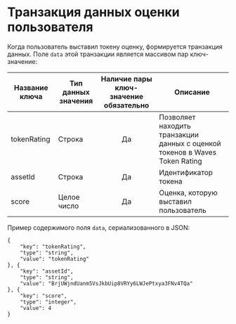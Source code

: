 

# Транзакция данных оценки пользователя
Когда пользователь выставил токену оценку, формируется транзакция данных. Поле `data` этой транзакции является массивом пар ключ-значение:

| Название ключа | Тип данных значения | Наличие пары ключ-значение обязательно | Описание |
|---|---|:-:|---|
| tokenRating | Строка  | Да |  Позволяет находить транзакции данных с оценкой токенов в Waves Token Rating |
| assetId | Строка  | Да | Идентификатор токена |
| score  |  Целое число | Да | Оценка, которую выставил пользователь |

Пример содержимого поля `data`, сериализованного в JSON:
```
{
    "key": "tokenRating",
    "type": "string",
    "value": "tokenRating"
}, {
    "key": "assetId",
    "type": "string",
    "value": "BrjUWjndUanm5VsJkbUip8VRYy6LWJePtxya3FNv4TQa"
}, {
    "key": "score",
    "type": "integer",
    "value": 4
}
```